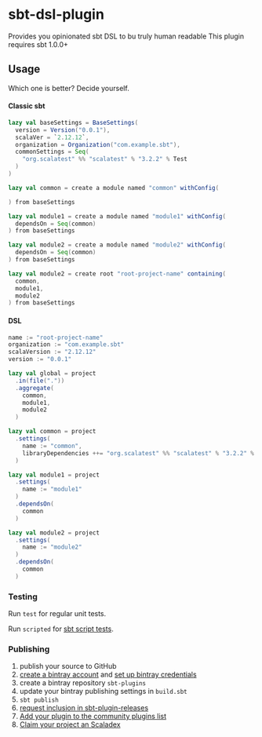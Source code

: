 # sbt-dsl-plugin

Provides you opinionated sbt DSL to bu truly human readable
This plugin requires sbt 1.0.0+

## Usage

Which one is better? Decide yourself.

#### Classic sbt

```sbt
lazy val baseSettings = BaseSettings(
  version = Version("0.0.1"),
  scalaVer = `2.12.12`,
  organization = Organization("com.example.sbt"),
  commonSettings = Seq(
    "org.scalatest" %% "scalatest" % "3.2.2" % Test
  )
)

lazy val common = create a module named "common" withConfig(

) from baseSettings

lazy val module1 = create a module named "module1" withConfig(
  dependsOn = Seq(common)
) from baseSettings

lazy val module2 = create a module named "module2" withConfig(
  dependsOn = Seq(common)
) from baseSettings

lazy val module2 = create root "root-project-name" containing(
  common,
  module1,
  module2
) from baseSettings

```

#### DSL

```sbt
name := "root-project-name"
organization := "com.example.sbt"
scalaVersion := "2.12.12"
version := "0.0.1"

lazy val global = project
  .in(file("."))
  .aggregate(
    common,
    module1,
    module2
  )

lazy val common = project
  .settings(
    name := "common",
    libraryDependencies ++= "org.scalatest" %% "scalatest" % "3.2.2" % Test
  )

lazy val module1 = project
  .settings(
    name := "module1"
  )
  .dependsOn(
    common
  )

lazy val module2 = project
  .settings(
    name := "module2"
  )
  .dependsOn(
    common
  )
```

### Testing

Run `test` for regular unit tests.

Run `scripted` for [sbt script tests](http://www.scala-sbt.org/1.x/docs/Testing-sbt-plugins.html).

### Publishing

1. publish your source to GitHub
2. [create a bintray account](https://bintray.com/signup/index) and [set up bintray credentials](https://github.com/sbt/sbt-bintray#publishing)
3. create a bintray repository `sbt-plugins` 
4. update your bintray publishing settings in `build.sbt`
5. `sbt publish`
6. [request inclusion in sbt-plugin-releases](https://bintray.com/sbt/sbt-plugin-releases)
7. [Add your plugin to the community plugins list](https://github.com/sbt/website#attention-plugin-authors)
8. [Claim your project an Scaladex](https://github.com/scalacenter/scaladex-contrib#claim-your-project)
